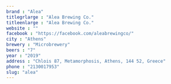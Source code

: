 ```yaml
---
brand : "Alea"
titlegrlarge : "Alea Brewing Co."
titleenlarge : "Alea Brewing Co."
website : ""
facebook : "https://facebook.com/aleabrewingco/"
city : "Athens"
brewery : "Microbrewery"
beers : "7"
year : "2019"
address : "Chlois 87, Metamorphosis, Athens, 144 52, Greece"
phone : "2130017953"
slug: "alea"
---
```

